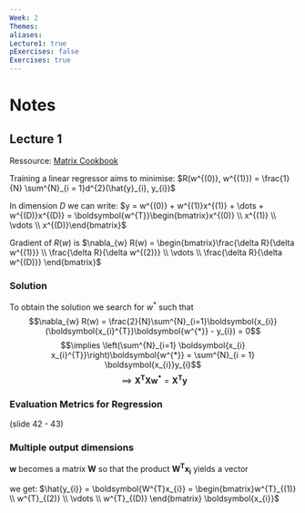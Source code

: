 ```yaml
---
Week: 2
Themes: 
aliases: 
Lecture1: true
pExercises: false
Exercises: true
---
```


# Notes

## Lecture 1

Ressource: [Matrix Cookbook](http://www2.imm.dtu.dk/pubdb/edoc/imm3274.pdf)

Training a linear regressor aims to minimise: $R(w^{(0)}, w^{(1)}) = \frac{1}{N} \sum^{N}_{i = 1}d^{2}(\hat{y}_{i}, y_{i})$

In dimension $D$ we can write: $y = w^{(0)} + w^{(1)}x^{(1)} + \dots + w^{(D)}x^{(D)} = \boldsymbol{w^{T}}\begin{bmatrix}x^{(0)} \\ x^{(1)} \\ \vdots \\ x^{(D)}\end{bmatrix}$

Gradient of $R(w)$ is $\nabla_{w} R(w) = \begin{bmatrix}\frac{\delta R}{\delta w^{(1)}} \\ \frac{\delta R}{\delta w^{(2)}}  \\ \vdots \\ \frac{\delta R}{\delta w^{(D)}} \end{bmatrix}$

### Solution
To obtain the solution we search for $w^{*}$ such that $$\nabla_{w} R(w) = \frac{2}{N}\sum^{N}_{i=1}\boldsymbol{x_{i}}(\boldsymbol{x_{i}^{T}}\boldsymbol{w^{*}} - y_{i}) = 0$$
$$\implies \left(\sum^{N}_{i=1} \boldsymbol{x_{i} x_{i}^{T}}\right)\boldsymbol{w^{*}} = \sum^{N}_{i = 1} \boldsymbol{x_{i}}y_{i}$$
$$\implies \boldsymbol{X^{T}X w^{*}} = \boldsymbol{X^{T}y}$$

### Evaluation Metrics for Regression

(slide 42 - 43)

### Multiple output dimensions

$\boldsymbol{w}$ becomes a matrix $\boldsymbol{W}$ so that the product $\boldsymbol{W^{T}x_{i}}$ yields a vector

we get:  $\hat{y_{i}} = \boldsymbol{W^{T}x_{i}} = \begin{bmatrix}w^{T}_{(1)} \\ w^{T}_{(2)} \\ \vdots \\ w^{T}_{(D)}  \end{bmatrix} \boldsymbol{x_{i}}$ 